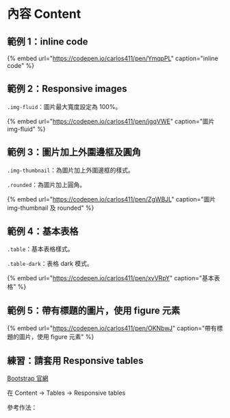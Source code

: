 # 內容 Content

## 範例 1：inline code

{% embed url="https://codepen.io/carlos411/pen/YmqpPL" caption="inline code" %}

## 範例 2：Responsive images

`.img-fluid`：圖片最大寬度設定為 100%。

{% embed url="https://codepen.io/carlos411/pen/jgqVWE" caption="圖片 img-fluid" %}

## 範例 3：圖片加上外圍邊框及圓角

`.img-thumbnail`：為圖片加上外圍邊框的樣式。

`.rounded`：為圖片加上圓角。

{% embed url="https://codepen.io/carlos411/pen/ZgWBJL" caption="圖片 img-thumbnail 及 rounded" %}

## 範例 4：基本表格

`.table`：基本表格樣式。

`.table-dark`：表格 dark 模式。

{% embed url="https://codepen.io/carlos411/pen/xvVRpY" caption="基本表格" %}

## 範例 5：帶有標題的圖片，使用 figure 元素

{% embed url="https://codepen.io/carlos411/pen/OKNbwJ" caption="帶有標題的圖片，使用 figure 元素" %}

## 練習：請套用 Responsive tables

[Bootstrap 官網](https://getbootstrap.com/)

在 Content → Tables → Responsive tables

參考作法：

